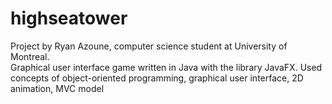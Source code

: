 # highseatower  
Project by Ryan Azoune, computer science student at University of Montreal.  
Graphical user interface game written in Java with the library JavaFX. Used concepts of object-oriented programming, graphical user interface, 2D animation, MVC model